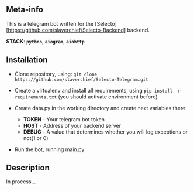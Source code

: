 ## Meta-info

This is a telegram bot written for the [Selecto][https://github.com/slaverchief/Selecto-Backend] backend.

**STACK**: **`python`**, **`aiogram`**, **`aiohttp`**

## Installation

- Clone repository, using: `git clone https://github.com/slaverchief/Selecto-Telegram.git`

- Create a virtualenv and install all requirements, using `pip install -r requirements.txt` (you should activate environment before)

- Create data.py in the working directory and create next variables there:
	- **TOKEN** - Your telegram bot token
	- **HOST** - Address of your backend server
	- **DEBUG** - A value that determines whether you will log exceptions or not(1 or 0)

- Run the bot, running main.py

## Description

In process...
